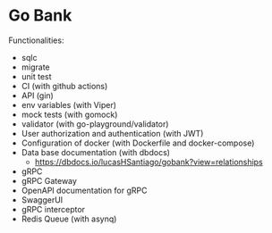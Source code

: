 # Go Bank

Functionalities:
- sqlc
- migrate
- unit test
- CI (with github actions)
- API (gin)
- env variables (with Viper)
- mock tests (with gomock)
- validator (with go-playground/validator)
- User authorization and authentication (with JWT)
- Configuration of docker (with Dockerfile and docker-compose)
- Data base documentation (with dbdocs)
    - https://dbdocs.io/lucasHSantiago/gobank?view=relationships
- gRPC
- gRPC Gateway
- OpenAPI documentation for gRPC
- SwaggerUI
- gRPC interceptor
- Redis Queue (with asynq)
